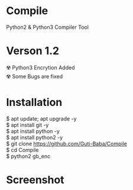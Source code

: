 # Compile
Python2 & Python3 Compiler Tool

# Verson 1.2
☢️ Python3 Encrytion Added <br>
☢️ Some Bugs are fixed <br>


# Installation 
$ apt update; apt upgrade -y <br>
$ apt install git -y <br>
$ apt install python -y <br>
$ apt install python2 -y <br>
$ git clone https://github.com/Guti-Baba/Compile <br>
$ cd Compile <br>
$ python2 gb_enc <br>

# Screenshot
